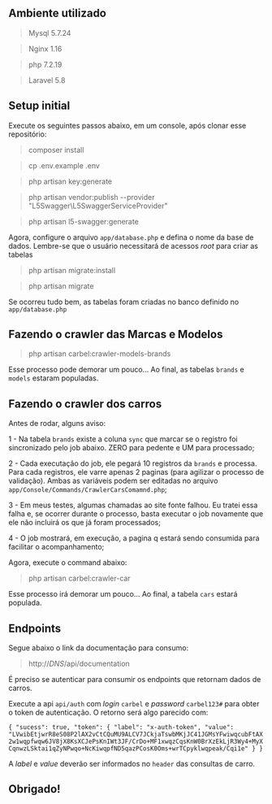 ## Ambiente utilizado

> Mysql 5.7.24

> Nginx 1.16

> php 7.2.19

> Laravel 5.8

## Setup initial

Execute os seguintes passos abaixo, em um console, após clonar esse repositório:

> composer install

> cp .env.example .env

> php artisan key:generate

> php artisan vendor:publish --provider "L5Swagger\L5SwaggerServiceProvider"

> php artisan l5-swagger:generate

Agora, configure o arquivo `app/database.php` e defina o nome da base de dados.
Lembre-se que o usuário necessitará de acessos *root* para criar as tabelas

> php artisan migrate:install

> php artisan migrate

Se ocorreu tudo bem, as tabelas foram criadas no banco definido no `app/database.php`

## Fazendo o crawler das Marcas e Modelos

> php artisan carbel:crawler-models-brands

Esse processo pode demorar um pouco... Ao final, as tabelas `brands` e `models` estaram populadas.

## Fazendo o crawler dos carros

Antes de rodar, alguns aviso:

1 - Na tabela `brands` existe a coluna `sync` que marcar se o registro foi sincronizado 
    pelo job abaixo. ZERO para pedente e UM para processado;
    
2 - Cada executação do job, ele pegará 10 registros da `brands` e processa. Para cada registros, 
    ele varre apenas 2 paginas (para agilizar o processo de validação). Ambas as variáveis
    podem ser editadas no arquivo `app/Console/Commands/CrawlerCarsComamnd.php`;

3 - Em meus testes, algumas chamadas ao site fonte falhou. Eu tratei essa falha e, se ocorrer
    durante o processo, basta executar o job novamente que ele não incluirá os que já foram 
    processados;
    
4 - O job mostrará, em execução, a pagina q estará sendo consumida para facilitar o
    acompanhamento;
          
Agora, execute o command abaixo:          
          
> php artisan carbel:crawler-car

Esse processo irá demorar um pouco... Ao final, a tabela `cars` estará populada.

## Endpoints

Segue abaixo o link da documentação para consumo:

> http://_DNS_/api/documentation

É preciso se autenticar para consumir os endpoints que retornam dados de carros.

Execute a api `api/auth` com *login* `carbel` e *password* `carbel123#` para obter
o token de autenticação. O retorno será algo parecido com:

``
{
  "sucess": true,
  "token": {
    "label": "x-auth-token",
    "value": "LVwibEtjwrR8eS08P2lAX2vCtCQuMU9ALCV7JCkjaTswbMKjJC41JGMsYFwiwqcubFtAX2w1wqpfwqw6JV8jX8KsXCJePsKnIWt3JF/CrDo+MF1xwqzCqsKnW0BrXzEkLjR3Wy4+MyXCqnwzLSktai1qZyNPwqo+NcKiwqpfND5qazPCosK0Oms+wrTCpyklwqpeak/Cqi1e"
  }
}
``

A *label* e *value* deverão ser informados no `header` das consultas de carro.

## Obrigado!

